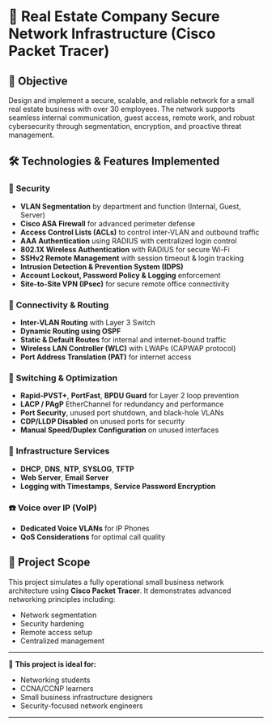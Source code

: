 # 🏢 Real Estate Company Secure Network Infrastructure (Cisco Packet Tracer)

## 📌 Objective
Design and implement a secure, scalable, and reliable network for a small real estate business with over 30 employees. The network supports seamless internal communication, guest access, remote work, and robust cybersecurity through segmentation, encryption, and proactive threat management.

## 🛠️ Technologies & Features Implemented

### 🔐 **Security**
- **VLAN Segmentation** by department and function (Internal, Guest, Server)
- **Cisco ASA Firewall** for advanced perimeter defense
- **Access Control Lists (ACLs)** to control inter-VLAN and outbound traffic
- **AAA Authentication** using RADIUS with centralized login control
- **802.1X Wireless Authentication** with RADIUS for secure Wi-Fi
- **SSHv2 Remote Management** with session timeout & login tracking
- **Intrusion Detection & Prevention System (IDPS)**
- **Account Lockout, Password Policy & Logging** enforcement
- **Site-to-Site VPN (IPsec)** for secure remote office connectivity

### 📶 **Connectivity & Routing**
- **Inter-VLAN Routing** with Layer 3 Switch
- **Dynamic Routing using OSPF**
- **Static & Default Routes** for internal and internet-bound traffic
- **Wireless LAN Controller (WLC)** with LWAPs (CAPWAP protocol)
- **Port Address Translation (PAT)** for internet access

### 🔧 **Switching & Optimization**
- **Rapid-PVST+**, **PortFast**, **BPDU Guard** for Layer 2 loop prevention
- **LACP / PAgP** EtherChannel for redundancy and performance
- **Port Security**, unused port shutdown, and black-hole VLANs
- **CDP/LLDP Disabled** on unused ports for security
- **Manual Speed/Duplex Configuration** on unused interfaces

### 📡 **Infrastructure Services**
- **DHCP**, **DNS**, **NTP**, **SYSLOG**, **TFTP**
- **Web Server**, **Email Server**
- **Logging with Timestamps**, **Service Password Encryption**

### ☎️ **Voice over IP (VoIP)**
- **Dedicated Voice VLANs** for IP Phones
- **QoS Considerations** for optimal call quality

## 🧩 Project Scope
This project simulates a fully operational small business network architecture using **Cisco Packet Tracer**. It demonstrates advanced networking principles including:
- Network segmentation
- Security hardening
- Remote access setup
- Centralized management



---

🎯 **This project is ideal for:**
- Networking students
- CCNA/CCNP learners
- Small business infrastructure designers
- Security-focused network engineers

---
